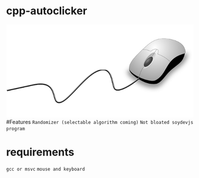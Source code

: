# cpp-autoclicker
![Tux, the Linux mascot](/img/computer-mouse.png)
#Features
```Randomizer (selectable algorithm coming)```
```Not bloated soydevjs program```

# requirements
```gcc or msvc``` 
```mouse and keyboard```
